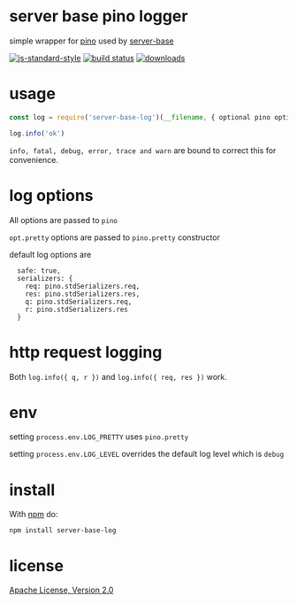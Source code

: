 # server base pino logger

simple wrapper for [pino](https://npm.im/pino) used by [server-base](https://npm.im/server-base)

[![js-standard-style](https://img.shields.io/badge/code_style-standard-brightgreen.svg)](https://github.com/feross/standard)
[![build status](https://api.travis-ci.org/JamesKyburz/server-base.svg)](https://travis-ci.org/JamesKyburz/server-base)
[![downloads](https://img.shields.io/npm/dm/server-base-log.svg)](https://npmjs.org/package/server-base-log)

# usage

```javascript
const log = require('server-base-log')(__filename, { optional pino options })

log.info('ok')
```

`info, fatal, debug, error, trace and warn` are bound to correct this for convenience.

# log options

All options are passed to `pino`

`opt.pretty` options are passed to `pino.pretty` constructor

default log options are 
```
  safe: true,
  serializers: {
    req: pino.stdSerializers.req,
    res: pino.stdSerializers.res,
    q: pino.stdSerializers.req,
    r: pino.stdSerializers.res
  }
````

# http request logging

Both `log.info({ q, r })` and `log.info({ req, res })` work.

# env
setting `process.env.LOG_PRETTY` uses `pino.pretty`

setting `process.env.LOG_LEVEL` overrides the default log level which is `debug`

# install

With [npm](https://npmjs.org) do:

```
npm install server-base-log
```

# license

[Apache License, Version 2.0](LICENSE)
